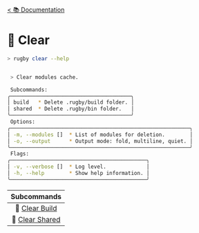 [< 📚 Documentation](../Documentation.md)

# 🧼 Clear

```sh
> rugby clear --help
```

```sh

 > Clear modules cache.

 Subcommands:
╭───────────────────────────────────────╮
│ build   * Delete .rugby/build folder. │
│ shared  * Delete .rugby/bin folder.   │
╰───────────────────────────────────────╯
 Options:
╭──────────────────────────────────────────────────────────╮
│ -m, --modules []  * List of modules for deletion.        │
│ -o, --output      * Output mode: fold, multiline, quiet. │
╰──────────────────────────────────────────────────────────╯
 Flags:
╭────────────────────────────────────────────╮
│ -v, --verbose []  * Log level.             │
│ -h, --help        * Show help information. │
╰────────────────────────────────────────────╯
```

| Subcommands |
| :---: |
| 🧼 [Clear Build](Clear/Build.md) |
| 🧼 [Clear Shared](Clear/Shared.md) |
